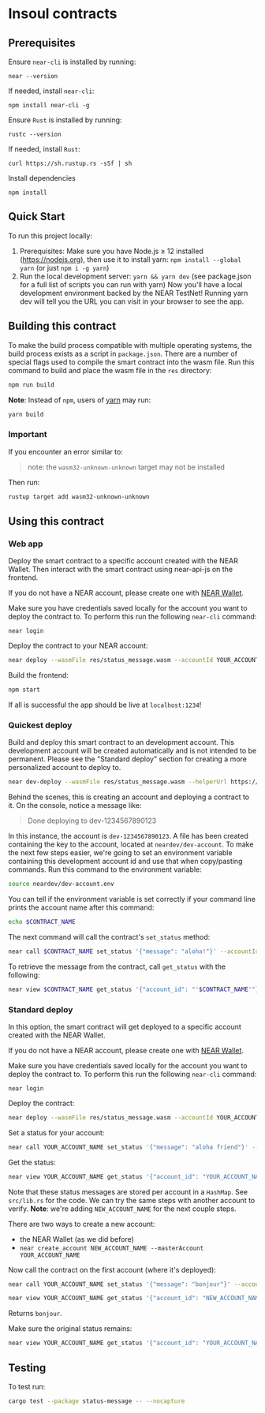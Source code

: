 Insoul contracts
================

## Prerequisites
Ensure `near-cli` is installed by running:

```
near --version
```

If needed, install `near-cli`:

```
npm install near-cli -g
```

Ensure `Rust` is installed by running:

```
rustc --version
```

If needed, install `Rust`:

```
curl https://sh.rustup.rs -sSf | sh
```

Install dependencies

```
npm install
```

## Quick Start
To run this project locally:

1. Prerequisites: Make sure you have Node.js ≥ 12 installed (https://nodejs.org), then use it to install yarn: `npm install --global yarn` (or just `npm i -g yarn`)
2. Run the local development server: `yarn && yarn dev` (see package.json for a full list of scripts you can run with yarn)
Now you'll have a local development environment backed by the NEAR TestNet! Running yarn dev will tell you the URL you can visit in your browser to see the app.

## Building this contract
To make the build process compatible with multiple operating systems, the build process exists as a script in `package.json`.
There are a number of special flags used to compile the smart contract into the wasm file.
Run this command to build and place the wasm file in the `res` directory:
```bash
npm run build
```

**Note**: Instead of `npm`, users of [yarn](https://yarnpkg.com) may run:
```bash
yarn build
```

### Important
If you encounter an error similar to:
>note: the `wasm32-unknown-unknown` target may not be installed

Then run:

```bash
rustup target add wasm32-unknown-unknown
```

## Using this contract

### Web app

Deploy the smart contract to a specific account created with the NEAR Wallet. Then interact with the smart contract using near-api-js on the frontend.

If you do not have a NEAR account, please create one with [NEAR Wallet](https://wallet.testnet.near.org).

Make sure you have credentials saved locally for the account you want to deploy the contract to. To perform this run the following `near-cli` command:

```
near login
```

Deploy the contract to your NEAR account:

```bash
near deploy --wasmFile res/status_message.wasm --accountId YOUR_ACCOUNT_NAME
```

Build the frontend:

```bash
npm start
```

If all is successful the app should be live at `localhost:1234`!

### Quickest deploy
Build and deploy this smart contract to an development account. This development account will be created automatically and is not intended to be permanent. Please see the "Standard deploy" section for creating a more personalized account to deploy to.

```bash
near dev-deploy --wasmFile res/status_message.wasm --helperUrl https://near-contract-helper.onrender.com
```

Behind the scenes, this is creating an account and deploying a contract to it. On the console, notice a message like:

>Done deploying to dev-1234567890123

In this instance, the account is `dev-1234567890123`. A file has been created containing the key to the account, located at `neardev/dev-account`. To make the next few steps easier, we're going to set an environment variable containing this development account id and use that when copy/pasting commands.
Run this command to the environment variable:

```bash
source neardev/dev-account.env
```

You can tell if the environment variable is set correctly if your command line prints the account name after this command:
```bash
echo $CONTRACT_NAME
```

The next command will call the contract's `set_status` method:

```bash
near call $CONTRACT_NAME set_status '{"message": "aloha!"}' --accountId $CONTRACT_NAME
```

To retrieve the message from the contract, call `get_status` with the following:

```bash
near view $CONTRACT_NAME get_status '{"account_id": "'$CONTRACT_NAME'"}'
```

### Standard deploy
In this option, the smart contract will get deployed to a specific account created with the NEAR Wallet.

If you do not have a NEAR account, please create one with [NEAR Wallet](https://wallet.testnet.near.org).

Make sure you have credentials saved locally for the account you want to deploy the contract to. To perform this run the following `near-cli` command:

```
near login
```

Deploy the contract:

```bash
near deploy --wasmFile res/status_message.wasm --accountId YOUR_ACCOUNT_NAME
```

Set a status for your account:

```bash
near call YOUR_ACCOUNT_NAME set_status '{"message": "aloha friend"}' --accountId YOUR_ACCOUNT_NAME
```

Get the status:

```bash
near view YOUR_ACCOUNT_NAME get_status '{"account_id": "YOUR_ACCOUNT_NAME"}'
```

Note that these status messages are stored per account in a `HashMap`. See `src/lib.rs` for the code. We can try the same steps with another account to verify.
**Note**: we're adding `NEW_ACCOUNT_NAME` for the next couple steps.

There are two ways to create a new account:
 - the NEAR Wallet (as we did before)
 - `near create_account NEW_ACCOUNT_NAME --masterAccount YOUR_ACCOUNT_NAME`

Now call the contract on the first account (where it's deployed):

```bash
near call YOUR_ACCOUNT_NAME set_status '{"message": "bonjour"}' --accountId NEW_ACCOUNT_NAME
```

```bash
near view YOUR_ACCOUNT_NAME get_status '{"account_id": "NEW_ACCOUNT_NAME"}'
```

Returns `bonjour`.

Make sure the original status remains:

```bash
near view YOUR_ACCOUNT_NAME get_status '{"account_id": "YOUR_ACCOUNT_NAME"}'
```

## Testing
To test run:
```bash
cargo test --package status-message -- --nocapture
```
